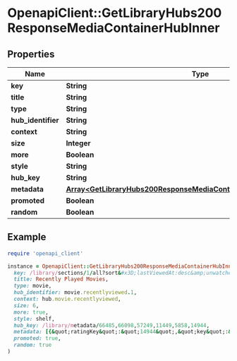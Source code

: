 # OpenapiClient::GetLibraryHubs200ResponseMediaContainerHubInner

## Properties

| Name | Type | Description | Notes |
| ---- | ---- | ----------- | ----- |
| **key** | **String** |  | [optional] |
| **title** | **String** |  | [optional] |
| **type** | **String** |  | [optional] |
| **hub_identifier** | **String** |  | [optional] |
| **context** | **String** |  | [optional] |
| **size** | **Integer** |  | [optional] |
| **more** | **Boolean** |  | [optional] |
| **style** | **String** |  | [optional] |
| **hub_key** | **String** |  | [optional] |
| **metadata** | [**Array&lt;GetLibraryHubs200ResponseMediaContainerHubInnerMetadataInner&gt;**](GetLibraryHubs200ResponseMediaContainerHubInnerMetadataInner.md) |  | [optional] |
| **promoted** | **Boolean** |  | [optional] |
| **random** | **Boolean** |  | [optional] |

## Example

```ruby
require 'openapi_client'

instance = OpenapiClient::GetLibraryHubs200ResponseMediaContainerHubInner.new(
  key: /library/sections/1/all?sort&#x3D;lastViewedAt:desc&amp;unwatched&#x3D;0&amp;viewOffset&#x3D;0,
  title: Recently Played Movies,
  type: movie,
  hub_identifier: movie.recentlyviewed.1,
  context: hub.movie.recentlyviewed,
  size: 6,
  more: true,
  style: shelf,
  hub_key: /library/metadata/66485,66098,57249,11449,5858,14944,
  metadata: [{&quot;ratingKey&quot;:&quot;14944&quot;,&quot;key&quot;:&quot;/library/metadata/14944&quot;,&quot;guid&quot;:&quot;plex://movie/5d77686eeb5d26001f1eb339&quot;,&quot;studio&quot;:&quot;Walt Disney Animation Studios&quot;,&quot;type&quot;:&quot;movie&quot;,&quot;title&quot;:&quot;Tangled&quot;,&quot;librarySectionTitle&quot;:&quot;Movies&quot;,&quot;librarySectionID&quot;:1,&quot;librarySectionKey&quot;:&quot;/library/sections/1&quot;,&quot;contentRating&quot;:&quot;PG&quot;,&quot;summary&quot;:&quot;The magically long-haired Rapunzel has spent her entire life in a tower, but now that a runaway thief has stumbled upon her, she is about to discover the world for the first time, and who she really is.&quot;,&quot;rating&quot;:8.9,&quot;audienceRating&quot;:8.7,&quot;viewCount&quot;:1,&quot;lastViewedAt&quot;:1704936047,&quot;year&quot;:2010,&quot;tagline&quot;:&quot;They&#39;re taking adventure to new lengths.&quot;,&quot;thumb&quot;:&quot;/library/metadata/14944/thumb/1705739847&quot;,&quot;art&quot;:&quot;/library/metadata/14944/art/1705739847&quot;,&quot;duration&quot;:6017237,&quot;originallyAvailableAt&quot;:&quot;2010-11-24T00:00:00.000Z&quot;,&quot;addedAt&quot;:1589412494,&quot;updatedAt&quot;:1705739847,&quot;audienceRatingImage&quot;:&quot;rottentomatoes://image.rating.upright&quot;,&quot;primaryExtraKey&quot;:&quot;/library/metadata/14952&quot;,&quot;ratingImage&quot;:&quot;rottentomatoes://image.rating.ripe&quot;,&quot;Media&quot;:[{&quot;id&quot;:38247,&quot;duration&quot;:6017237,&quot;bitrate&quot;:2051,&quot;width&quot;:1920,&quot;height&quot;:1080,&quot;aspectRatio&quot;:1.78,&quot;audioChannels&quot;:2,&quot;audioCodec&quot;:&quot;aac&quot;,&quot;videoCodec&quot;:&quot;h264&quot;,&quot;videoResolution&quot;:&quot;1080&quot;,&quot;container&quot;:&quot;mp4&quot;,&quot;videoFrameRate&quot;:&quot;24p&quot;,&quot;optimizedForStreaming&quot;:1,&quot;audioProfile&quot;:&quot;lc&quot;,&quot;has64bitOffsets&quot;:false,&quot;videoProfile&quot;:&quot;high&quot;,&quot;Part&quot;:[{&quot;id&quot;:38247,&quot;key&quot;:&quot;/library/parts/38247/1589412494/file.mp4&quot;,&quot;duration&quot;:6017237,&quot;file&quot;:&quot;/movies/Tangled (2010)/Tangled (2010) Bluray-1080p.mp4&quot;,&quot;size&quot;:1545647447,&quot;audioProfile&quot;:&quot;lc&quot;,&quot;container&quot;:&quot;mp4&quot;,&quot;has64bitOffsets&quot;:false,&quot;optimizedForStreaming&quot;:true,&quot;videoProfile&quot;:&quot;high&quot;}]}],&quot;Genre&quot;:[{&quot;tag&quot;:&quot;Comedy&quot;},{&quot;tag&quot;:&quot;Animation&quot;}],&quot;Country&quot;:[{&quot;tag&quot;:&quot;United States of America&quot;}],&quot;Director&quot;:[{&quot;tag&quot;:&quot;Byron Howard&quot;},{&quot;tag&quot;:&quot;Nathan Greno&quot;}],&quot;Role&quot;:[{&quot;tag&quot;:&quot;Mandy Moore&quot;},{&quot;tag&quot;:&quot;Zachary Levi&quot;},{&quot;tag&quot;:&quot;Donna Murphy&quot;}],&quot;Writer&quot;:[{&quot;tag&quot;:&quot;Jacob Grimm&quot;},{&quot;tag&quot;:&quot;Wilhelm Grimm&quot;}],&quot;skipCount&quot;:1,&quot;chapterSource&quot;:&quot;media&quot;}],
  promoted: true,
  random: true
)
```

